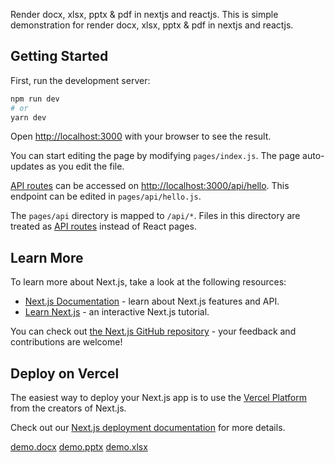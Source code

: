 Render docx, xlsx, pptx & pdf in nextjs and reactjs. This is simple demonstration for render docx, xlsx, pptx & pdf in nextjs and reactjs.

## Getting Started

First, run the development server:

```bash
npm run dev
# or
yarn dev
```

Open [http://localhost:3000](http://localhost:3000) with your browser to see the result.

You can start editing the page by modifying `pages/index.js`. The page auto-updates as you edit the file.

[API routes](https://nextjs.org/docs/api-routes/introduction) can be accessed on [http://localhost:3000/api/hello](http://localhost:3000/api/hello). This endpoint can be edited in `pages/api/hello.js`.

The `pages/api` directory is mapped to `/api/*`. Files in this directory are treated as [API routes](https://nextjs.org/docs/api-routes/introduction) instead of React pages.

## Learn More

To learn more about Next.js, take a look at the following resources:

- [Next.js Documentation](https://nextjs.org/docs) - learn about Next.js features and API.
- [Learn Next.js](https://nextjs.org/learn) - an interactive Next.js tutorial.

You can check out [the Next.js GitHub repository](https://github.com/vercel/next.js/) - your feedback and contributions are welcome!

## Deploy on Vercel

The easiest way to deploy your Next.js app is to use the [Vercel Platform](https://vercel.com/new?utm_medium=default-template&filter=next.js&utm_source=create-next-app&utm_campaign=create-next-app-readme) from the creators of Next.js.

Check out our [Next.js deployment documentation](https://nextjs.org/docs/deployment) for more details.


[demo.docx](https://github.com/kartikxisk/docx-xlsx-pptx-pdf-viewer-nextjs-and-reactjs/files/11781031/demo.docx)
[demo.pptx](https://github.com/kartikxisk/docx-xlsx-pptx-pdf-viewer-nextjs-and-reactjs/files/11781036/demo.pptx)
[demo.xlsx](https://github.com/kartikxisk/docx-xlsx-pptx-pdf-viewer-nextjs-and-reactjs/files/11781037/demo.xlsx)

